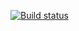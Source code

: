 [![Build status](https://ci.appveyor.com/api/projects/status/6k49fmkmqxivyjgo/branch/main?svg=true)](https://ci.appveyor.com/project/rtw0w/hw14/branch/main)
